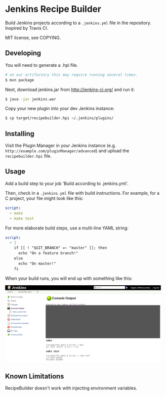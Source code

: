 # Jenkins Recipe Builder

Build Jenkins projects according to a `.jenkins.yml` file in the
repository. Inspired by Travis CI.

MIT license, see COPYING.

## Developing

You will need to generate a .hpi file.

```bash
# on our artifactory this may require running several times.
$ mvn package
```

Next, download jenkins.jar from http://jenkins-ci.org/ and run it:

```bash
$ java -jar jenkins.war
```

Copy your new plugin into your dev Jenkins instance:

```bash
$ cp target/recipebuilder.hpi ~/.jenkins/plugins/
```

## Installing

Visit the Plugin Manager in your Jenkins instance
(e.g. `http://example.com/pluginManager/advanced`) and upload the
`recipebuilder.hpi` file.

## Usage

Add a build step to your job 'Build according to .jenkins.yml'.

Then, check in a `.jenkins.yml` file with build instructions. For
example, for a C project, your file might look like this:

```yaml
script:
  - make
  - make test
```

For more elaborate build steps, use a multi-line YAML string:

```yaml
script:
  - |
    if [[ ! "$GIT_BRANCH" =~ "master" ]]; then
      echo "On a feature branch!"
    else
      echo "On master!"
    fi
```

When your build runs, you will end up with something like this:

![screenshot](screenshot.png)

## Known Limitations

RecipeBuilder doesn't work with injecting environment variables.

